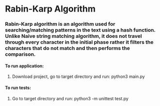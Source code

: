 # Rabin-Karp Algorithm

### Rabin-Karp algorithm is an algorithm used for searching/matching patterns in the text using a hash function. Unlike Naive string matching algorithm, it does not travel through every character in the initial phase rather it filters the characters that do not match and then performs the comparison.

#### To run application:

1. Download project, go to target directory and run: python3 main.py

#### To run tests:

1. Go to target directory and run: python3 -m unittest test.py
